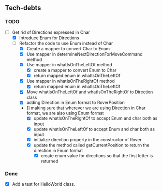 ## Tech-debts
### TODO
- [ ] Get rid of Directions expressed in Char
  - [X] Introduce Enum for Directions
  - [ ] Refactor the code to use Enum instead of Char
    - [X] Create a mapper to convert Char to Enum 
    - [X] Use mapper in determineNextDirectionForMoveCommand method
    - [X] Use mapper in whatIsOnTheLeftOf method
      - [X] create a mapper to convert Enum to Char
      - [X] return mapped enum in whatIsOnTheLeftOf
    - [X] Use mapper in whatIsOnTheRightOf method
      - [X] return mapped enum in whatIsOnTheLeftOf
    - [X] Move whatIsOnTheLeftOf and whatIsOnTheRightOf to Direction class
    - [X] adding Direction in Enum format to RoverPosition
    - [] making sure that wherever we are using Direction in Char format, we are also using Enum format
      - [X] update whatIsOnTheRightOf to accept Enum and char both as input
      - [X] update whatIsOnTheLeftOf to accept Enum and char both as input
      - [X] initialize direction property in the constructor of Rover
      - [X] update the method called getCurrentPosition to return the direction in Enum format
        - [X] create enum value for directions so that the first letter is returned
 
### Done
- [X] Add a test for HelloWorld class.
